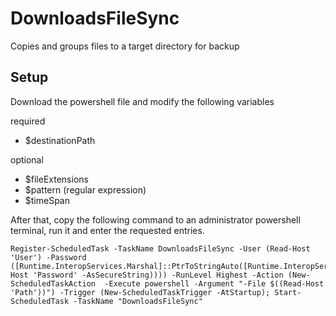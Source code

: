 # DownloadsFileSync
Copies and groups files to a target directory for backup

## Setup

Download the powershell file and modify the following variables

required

- $destinationPath

optional

- $fileExtensions
- $pattern (regular expression)
- $timeSpan

After that, copy the following command to an administrator powershell terminal, run it and enter the requested entries.

```
Register-ScheduledTask -TaskName DownloadsFileSync -User (Read-Host 'User') -Password ([Runtime.InteropServices.Marshal]::PtrToStringAuto([Runtime.InteropServices.Marshal]::SecureStringToBSTR((Read-Host 'Password' -AsSecureString)))) -RunLevel Highest -Action (New-ScheduledTaskAction  -Execute powershell -Argument "-File $((Read-Host 'Path'))") -Trigger (New-ScheduledTaskTrigger -AtStartup); Start-ScheduledTask -TaskName "DownloadsFileSync"
```